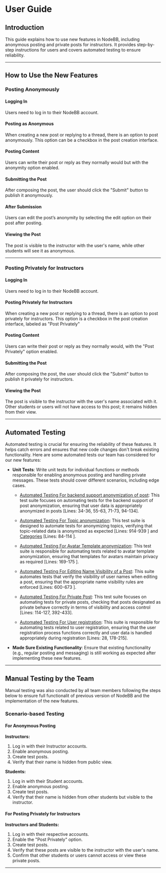 # User Guide

## Introduction

This guide explains how to use new features in NodeBB, including anonymous posting and private posts for instructors. It provides step-by-step instructions for users and covers automated testing to ensure reliability.

---

## How to Use the New Features

### Posting Anonymously

#### Logging In

Users need to log in to their NodeBB account.

#### Posting as Anonymous

When creating a new post or replying to a thread, there is an option to post anonymously. This option can be a checkbox in the post creation interface.

#### Posting Content

Users can write their post or reply as they normally would but with the anonymity option enabled.

#### Submitting the Post

After composing the post, the user should click the "Submit" button to publish it anonymously.

#### After Submission

Users can edit the post’s anonymity by selecting the edit option on their post after posting.

#### Viewing the Post

The post is visible to the instructor with the user's name, while other students will see it as anonymous.

---

### Posting Privately for Instructors

#### Logging In

Users need to log in to their NodeBB account.

#### Posting Privately for Instructors

When creating a new post or replying to a thread, there is an option to post privately for instructors. This option is a checkbox in the post creation interface, labeled as "Post Privately"

#### Posting Content

Users can write their post or reply as they normally would, with the "Post Privately" option enabled.

#### Submitting the Post

After composing the post, the user should click the "Submit" button to publish it privately for instructors.

#### Viewing the Post

The post is visible to the instructor with the user's name associated with it. Other students or users will not have access to this post; it remains hidden from their view.

---

## Automated Testing

Automated testing is crucial for ensuring the reliability of these features. It helps catch errors and ensures that new code changes don't break existing functionality. Here are some automated tests our team has considered for our new features:

- **Unit Tests**: Write unit tests for individual functions or methods responsible for enabling anonymous posting and handling private messages. These tests should cover different scenarios, including edge cases.

  - [Automated Testing For backend support anonymization of post](test/posts.js): This test suite focuses on automating tests for the backend support of post anonymization, ensuring that user data is appropriately anonymized in posts [Lines: 34-36, 55-63, 71-73, 94-134].

  - [Automated Testing For Topic anonymization](test/topics.js): This test suite is designed to automate tests for anonymizing topics, verifying that topic-related data is anonymized as expected [Lines: 914-939 ] and [Categories](test/categories.js) [Lines: 84-114 ].

  - [Automated Testing For Avatar Template anonymization](test/template-helpers.js): This test suite is responsible for automating tests related to avatar template anonymization, ensuring that templates for avatars maintain privacy as required [Lines: 169-175 ].

  - [Automated Testing For Editing Name Visibility of a Post](test/posts.js): This suite automates tests that verify the visibility of user names when editing a post, ensuring that the appropriate name visibility rules are enforced [Lines: 600-673 ].

  - [Automated Testing For Private Post](test/topics.js): This test suite focuses on automating tests for private posts, checking that posts designated as private behave correctly in terms of visibility and access control [Lines: 114-127, 392-433].

  - [Automated Testing For User registration](test/user.js): This suite is responsible for automating tests related to user registration, ensuring that the user registration process functions correctly and user data is handled appropriately during registration [Lines: 28, 178-215].

- **Made Sure Existing Functionality**: Ensure that existing functionality (e.g., regular posting and messaging) is still working as expected after implementing these new features.

---

## Manual Testing by the Team

Manual testing was also conducted by all team members following the steps below to ensure full functionalit of previous version of NodeBB and the implementation of the new features. 

### Scenario-based Testing

#### For Anonymous Posting

**Instructors:**

1. Log in with their Instructor accounts.
2. Enable anonymous posting.
3. Create test posts.
4. Verify that their name is hidden from public view.

**Students:**

1. Log in with their Student accounts.
2. Enable anonymous posting.
3. Create test posts.
4. Verify that their name is hidden from other students but visible to the instructor.

#### For Posting Privately for Instructors

**Instructors and Students:**

1. Log in with their respective accounts.
2. Enable the "Post Privately" option.
3. Create test posts.
4. Verify that these posts are visible to the instructor with the user's name.
5. Confirm that other students or users cannot access or view these private posts.

---
